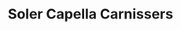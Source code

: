 ---
title: "Soler Capella Carnissers"
url: /santa-coloma-de-gramenet/soler-capella-carnissers/
shop: carnicero
---